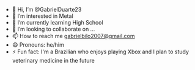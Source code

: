 - 👋 Hi, I’m @GabrielDuarte23
- 👀 I’m interested in Metal
- 🌱 I’m currently learning High School
- 💞️ I’m looking to collaborate on ...
- 📫 How to reach me gabrielbilo2007@gmail.com
- 😄 Pronouns: he/him
- ⚡ Fun fact: I'm a Brazilian who enjoys playing Xbox and I plan to study veterinary medicine in the future

<!---
GabrielDuarte23/GabrielDuarte23 is a ✨ special ✨ repository because its `README.md` (this file) appears on your GitHub profile.
You can click the Preview link to take a look at your changes.
--->
